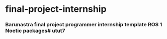 # final-project-internship

### Barunastra final project programmer internship template ROS 1 Noetic packages# utut7
